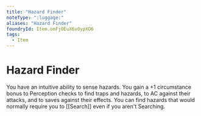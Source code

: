```yaml
---
title: "Hazard Finder"
noteType: ":luggage:"
aliases: "Hazard Finder"
foundryId: Item.omFjOEuX6v0ypXO6
tags:
  - Item
---
```


# Hazard Finder

You have an intuitive ability to sense hazards. You gain a +1 circumstance bonus to Perception checks to find traps and hazards, to AC against their attacks, and to saves against their effects. You can find hazards that would normally require you to [[Search]] even if you aren't Searching.
